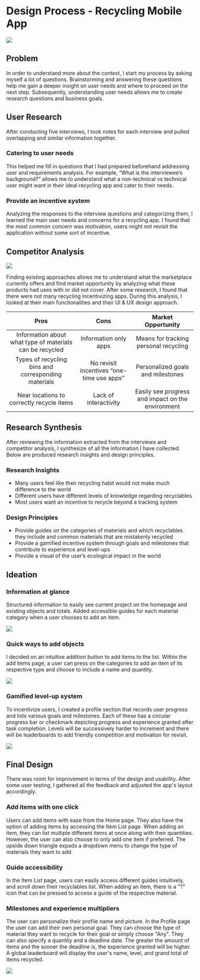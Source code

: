 # Design Process - Recycling Mobile App

![](https://github.com/ahamliu/ahamliu.github.io/blob/master/img/mobile-app/collage.png)

## Problem
In order to understand more about the context, I start my process by asking myself a lot of questions. Brainstorming and answering these questions help me gain a deeper insight on user needs and where to proceed on the next step. Subsequently, understanding user needs allows me to create research questions and business goals. 

## User Research

After conducting five interviews, I took notes for each interview and pulled overlapping and similar information together. 

### Catering to user needs
This helped me fill in questions that I had prepared beforehand addressing user and requirements analysis. For example, “What is the interviewee’s background?” allows me to understand what a non-technical vs technical user might want in their ideal recycling app and cater to their needs.

### Provide an incentive system
Analyzing the responses to the interview questions and categorizing them, I learned the main user needs and concerns for a recycling app. I found that the most common concern was motivation, users might not revisit the application without some sort of incentive. 

## Competitor Analysis

![](https://github.com/ahamliu/ahamliu.github.io/blob/master/img/mobile-app/competitors.png)

Finding existing approaches allows me to understand what the marketplace currently offers and find market opportunity by analyzing what these products had uses with or did not cover. After some research, I found that there were not many recycling incentivizing apps. During this analysis, I looked at their main functionalities and their UI & UX design approach.

| Pros | Cons | Market Opportunity |
| :-------------: |:-------------:| :-----:|
| Information about what type of materials can be recycled | Information only apps | Means for tracking personal recycling |
| Types of recycling bins and corresponding materials | No revisit incentives “one-time use apps” | Personalized goals and milestones |
| Near locations to correctly recycle items | Lack of interactivity | Easily see progress and impact on the environment |

## Research Synthesis
After reviewing the information extracted from the interviews and competitor analysis, I synthesize of all the information I have collected. Below are produced research insights and design principles.

### Research Insights
- Many users feel like their recycling habit would not make much difference to the world
- Different users have different levels of knowledge regarding recyclables 
- Most users want an incentive to recycle beyond a tracking system

### Design Principles
- Provide guides on the categories of materials and which recyclables they include and common materials that are mistakenly recycled
- Provide a gamified incentive system through goals and milestones that contribute to experience and level-ups
- Provide a visual of the user’s ecological impact in the world

## Ideation

### Information at glance
Structured information to easily see current project on the homepage and existing objects and totals. Added accessible guides for each material category when a user chooses to add an item.

![](https://github.com/ahamliu/ahamliu.github.io/blob/master/img/mobile-app/ideation1.png)

### Quick ways to add objects
I decided on an intuitive addition button to add items to the list. Within the add items page, a user can press on the categories to add an item of its respective type and choose to include a name and quantity.

![](https://github.com/ahamliu/ahamliu.github.io/blob/master/img/mobile-app/ideation2.png)

### Gamified level-up system
To incentivize users, I created a profile section that records user progress and lists various goals and milestones. Each of these has a circular progress bar or checkmark depicting progress and experience granted after task completion. Levels will be successively harder to increment and there will be leaderboards to add friendly competition and motivation for revisit.

![](https://github.com/ahamliu/ahamliu.github.io/blob/master/img/mobile-app/ideation3.png)

## Final Design
There was room for improvement in terms of the design and usability. After some user testing, I gathered all the feedback and adjusted the app's layout accordingly.

### Add items with one click
Users can add items with ease from the Home page. They also have the option of adding items by accessing the Item List page. When adding an item, they can list multiple different items at once along with their quantities. However, the user can also choose to only add one item if preferred. The upside down triangle expads a dropdown menu to change the type of materials they want to add.

### Guide accessibility
In the Item List page, users can easily access different guides intuitively, and scroll down their recyclables list.
When adding an item, there is a "?" icon that can be pressed to access a guide of the respective material. 

### Milestones and experience multipliers
The user can personalize their profile name and picture. In the Profile page the user can add their own personal goal. They can choose the type of material they want to recycle for their goal or simply choose "Any". They can also specify a quantity and a deadline date. The greater the amount of items and the sooner the deadline is, the experience granted will be higher. A global leaderboard will display the user's name, level, and grand total of items recycled.

![](https://github.com/ahamliu/ahamliu.github.io/blob/master/img/mobile-app/collage.png)

